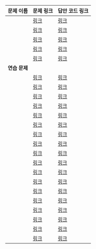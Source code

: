 |문제 이름|문제 링크|답안 코드 링크|
|---|---|---|
||[링크](boj.kr/9095)|[링크]()|
||[링크](boj.kr/11726)|[링크]()|
||[링크](boj.kr/2579)|[링크]()|
||[링크](boj.kr/11057)|[링크]()|
||[링크](boj.kr/)|[링크]()|
|**연습 문제**|||
||[링크](boj.kr/1003)|[링크]()|
||[링크](boj.kr/10870)|[링크]()|
||[링크](boj.kr/15988)|[링크]()|
||[링크](boj.kr/15991)|[링크]()|
||[링크](boj.kr/11052)|[링크]()|
||[링크](boj.kr/2011)|[링크]()|
||[링크](boj.kr/1149)|[링크]()|
||[링크](boj.kr/2156)|[링크]()|
||[링크](boj.kr/2193)|[링크]()|
||[링크](boj.kr/9465)|[링크]()|
||[링크](boj.kr/1309)|[링크]()|
||[링크](boj.kr/2688)|[링크]()|
||[링크](boj.kr/1562)|[링크]()|
||[링크](boj.kr/2096)|[링크]()|
||[링크](boj.kr/5557)|[링크]()|
||[링크](boj.kr/1495)|[링크]()|
||[링크](boj.kr/9095)|[링크]()|
||[링크](boj.kr/15990)|[링크]()|
